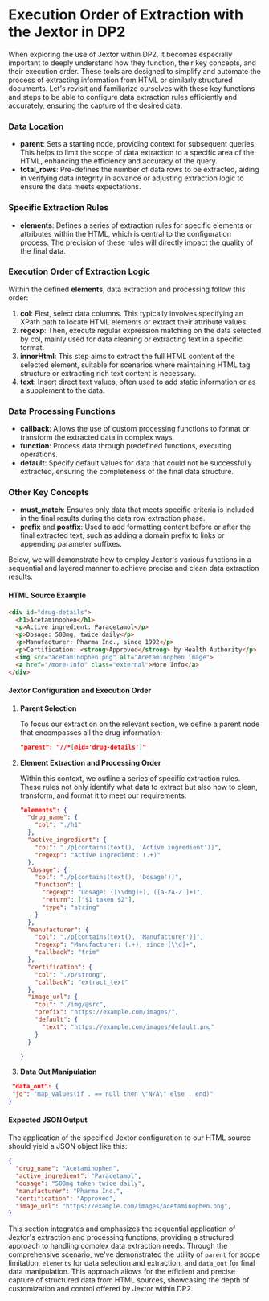 #  Execution Order of Extraction with the Jextor in DP2

When exploring the use of Jextor within DP2, it becomes especially important to deeply understand how they function, their key concepts, and their execution order. These tools are designed to simplify and automate the process of extracting information from HTML or similarly structured documents. Let's revisit and familiarize ourselves with these key functions and steps to be able to configure data extraction rules efficiently and accurately, ensuring the capture of the desired data.

### Data Location

- **parent**: Sets a starting node, providing context for subsequent queries. This helps to limit the scope of data extraction to a specific area of the HTML, enhancing the efficiency and accuracy of the query.
- **total_rows**: Pre-defines the number of data rows to be extracted, aiding in verifying data integrity in advance or adjusting extraction logic to ensure the data meets expectations.

### Specific Extraction Rules

- **elements**: Defines a series of extraction rules for specific elements or attributes within the HTML, which is central to the configuration process. The precision of these rules will directly impact the quality of the final data.

### Execution Order of Extraction Logic

Within the defined **elements**, data extraction and processing follow this order:

1. **col**: First, select data columns. This typically involves specifying an XPath path to locate HTML elements or extract their attribute values.
2. **regexp**: Then, execute regular expression matching on the data selected by col, mainly used for data cleaning or extracting text in a specific format.
3. **innerHtml**: This step aims to extract the full HTML content of the selected element, suitable for scenarios where maintaining HTML tag structure or extracting rich text content is necessary.
4. **text**: Insert direct text values, often used to add static information or as a supplement to the data.

### Data Processing Functions

- **callback**: Allows the use of custom processing functions to format or transform the extracted data in complex ways.
- **function**: Process data through predefined functions, executing operations.
- **default**: Specify default values for data that could not be successfully extracted, ensuring the completeness of the final data structure.

### Other Key Concepts

- **must_match**: Ensures only data that meets specific criteria is included in the final results during the data row extraction phase.
- **prefix** and **postfix**: Used to add formatting content before or after the final extracted text, such as adding a domain prefix to links or appending parameter suffixes.

Below, we will demonstrate how to employ Jextor's various functions in a sequential and layered manner to achieve precise and clean data extraction results.

#### HTML Source Example

```html
<div id="drug-details">
  <h1>Acetaminophen</h1>
  <p>Active ingredient: Paracetamol</p>
  <p>Dosage: 500mg, twice daily</p>
  <p>Manufacturer: Pharma Inc., since 1992</p>
  <p>Certification: <strong>Approved</strong> by Health Authority</p>
  <img src="acetaminophen.png" alt="Acetaminophen image">
  <a href="/more-info" class="external">More Info</a>
</div>
```

####  Jextor Configuration and Execution Order

1. **Parent Selection**

   To focus our extraction on the relevant section, we define a parent node that encompasses all the drug information:

   ```json
   "parent": "//*[@id='drug-details']"
   ```

2. **Element Extraction and Processing Order**

   Within this context, we outline a series of specific extraction rules. These rules not only identify what data to extract but also how to clean, transform, and format it to meet our requirements:

   ```json
   "elements": {
     "drug_name": {
       "col": "./h1"
     },
     "active_ingredient": {
       "col": "./p[contains(text(), 'Active ingredient')]",
       "regexp": "Active ingredient: (.+)"
     },
     "dosage": {
       "col": "./p[contains(text(), 'Dosage')]",
       "function": {
         "regexp": "Dosage: ([\\dmg]+), ([a-zA-Z ]+)",
         "return": ["$1 taken $2"],
         "type": "string"
       }
     },
     "manufacturer": {
       "col": "./p[contains(text(), 'Manufacturer')]",
       "regexp": "Manufacturer: (.+), since [\\d]+",
       "callback": "trim"
     },
     "certification": {
       "col": "./p/strong",
       "callback": "extract_text"
     },
     "image_url": {
       "col": "./img/@src",
       "prefix": "https://example.com/images/",
       "default": {
         "text": "https://example.com/images/default.png"
       }
     }
   
   }
   ```

3. **Data Out Manipulation**


 ```json
  "data_out": {
  "jq": "map_values(if . == null then \"N/A\" else . end)"
}
```

#### Expected JSON Output

The application of the specified Jextor configuration to our HTML source should yield a JSON object like this:

```json
{
  "drug_name": "Acetaminophen",
  "active_ingredient": "Paracetamol",
  "dosage": "500mg taken twice daily",
  "manufacturer": "Pharma Inc.",
  "certification": "Approved",
  "image_url": "https://example.com/images/acetaminophen.png",
}

```



This section integrates and emphasizes the sequential application of Jextor's extraction and processing functions, providing a structured approach to handling complex data extraction needs. Through the comprehensive scenario, we've demonstrated the utility of `parent` for scope limitation, `elements` for data selection and extraction, and `data_out` for final data manipulation. This approach allows for the efficient and precise capture of structured data from HTML sources, showcasing the depth of customization and control offered by Jextor within DP2.

